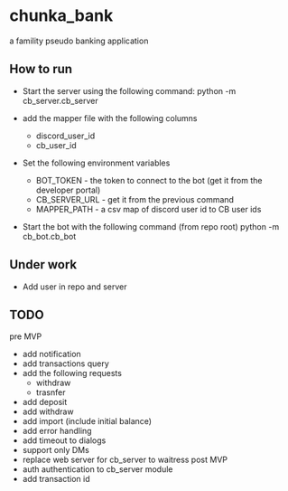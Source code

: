 # chunka_bank
a famility pseudo banking application

## How to run
- Start the server using the following command:
python -m cb_server.cb_server <database path>
- add the mapper file with the following columns
  - discord_user_id
  - cb_user_id
- Set the following environment variables
  - BOT_TOKEN - the token to connect to the bot (get it from the developer portal)
  - CB_SERVER_URL - get it from the previous command 
  - MAPPER_PATH - a csv map of discord user id to CB user ids 


- Start the bot with the following command (from repo root)
python -m cb_bot.cb_bot

## Under work
- Add user in repo and server

## TODO
pre MVP
- add notification
- add transactions query
- add the following requests
  - withdraw
  - trasnfer 
- add deposit
- add withdraw
- add import (include initial balance)
- add error handling
- add timeout to dialogs
- support only DMs
- replace web server for cb_server to waitress
post MVP
- auth authentication to cb_server module
- add transaction id
